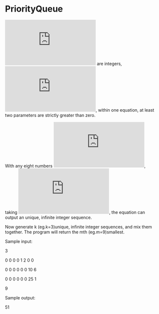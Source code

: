 # PriorityQueue

![](https://latex.codecogs.com/gif.latex?a_i) are integers, ![](https://latex.codecogs.com/gif.latex?0%5Cleq%20a_i%5Cleq%201000), within one equation, at least two parameters are strictly greater than zero. 

With any eight numbers ![](https://latex.codecogs.com/gif.latex?a_7%2C%20a_6%2C...%2C%20a_0), taking ![](https://latex.codecogs.com/gif.latex?n%3D1%2C%20n%3D2%2C%20n%3D3%2C...), the equation can output an unique, infinite integer sequence. 

Now generate k (eg.k=3)unique, infinite integer sequences, and mix them together. The program will return the mth (eg.m=9)smallest. 

Sample input:

3

0 0 0 0 1 2 0 0 

0 0 0 0 0 0 10 6

0 0 0 0 0 0 25 1

9

Sample output:

51
